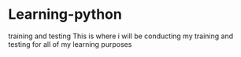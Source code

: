 # Learning-python
training and testing
This is where i will be conducting my training and testing for all of my learning purposes
